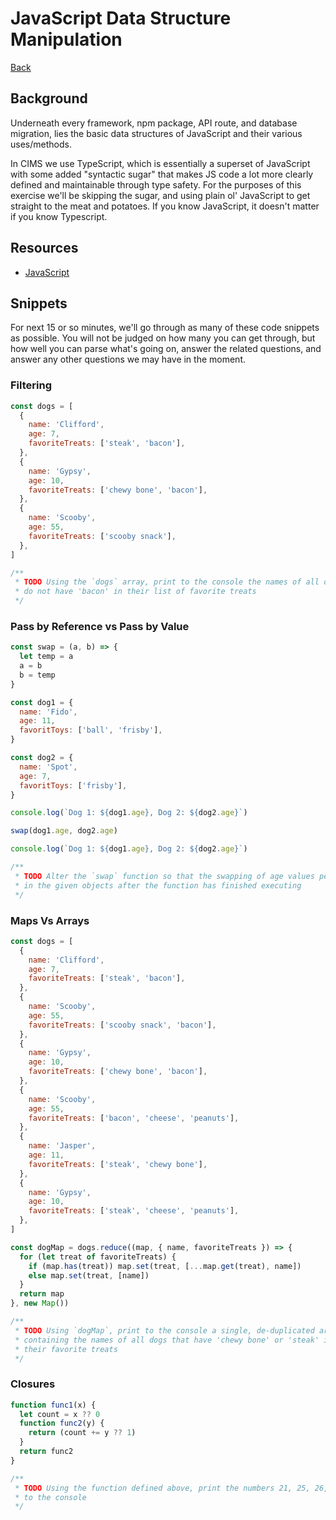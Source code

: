 <!-- TODO Make this a mandatory "Read Only" portion. no writing code. just reading and explaining -->
<!-- TODO order questions by "difficulty" if that's even feasible -->
<!-- TODO add more leet-cde so seniors don't run out of things to do -->
<!-- TODO Add the questions we want to ask as comments beneath the code so we don't forget -->

# JavaScript Data Structure Manipulation

[Back](/README.md#cims-interview-skills-tests)

## Background

Underneath every framework, npm package, API route, and database migration, lies the basic data structures of JavaScript and their various uses/methods.

In CIMS we use TypeScript, which is essentially a superset of JavaScript with some added "syntactic sugar" that makes JS code a lot more clearly defined and maintainable through type safety. For the purposes of this exercise we'll be skipping the sugar, and using plain ol' JavaScript to get straight to the meat and potatoes. If you know JavaScript, it doesn't matter if you know Typescript.

## Resources

- [JavaScript](https://developer.mozilla.org/en-US/docs/Web/JavaScript/)

## Snippets

For next 15 or so minutes, we'll go through as many of these code snippets as possible. You will not be judged on how many you can get through, but how well you can parse what's going on, answer the related questions, and answer any other questions we may have in the moment.

### Filtering

```javascript
const dogs = [
  {
    name: 'Clifford',
    age: 7,
    favoriteTreats: ['steak', 'bacon'],
  },
  {
    name: 'Gypsy',
    age: 10,
    favoriteTreats: ['chewy bone', 'bacon'],
  },
  {
    name: 'Scooby',
    age: 55,
    favoriteTreats: ['scooby snack'],
  },
]

/**
 * TODO Using the `dogs` array, print to the console the names of all dogs that 
 * do not have 'bacon' in their list of favorite treats
 */
```

### Pass by Reference vs Pass by Value

```javascript
const swap = (a, b) => {
  let temp = a
  a = b
  b = temp
}

const dog1 = {
  name: 'Fido',
  age: 11,
  favoritToys: ['ball', 'frisby'],
}

const dog2 = {
  name: 'Spot',
  age: 7,
  favoritToys: ['frisby'],
}

console.log(`Dog 1: ${dog1.age}, Dog 2: ${dog2.age}`)

swap(dog1.age, dog2.age)

console.log(`Dog 1: ${dog1.age}, Dog 2: ${dog2.age}`)

/**
 * TODO Alter the `swap` function so that the swapping of age values persists
 * in the given objects after the function has finished executing
 */  
```

### Maps Vs Arrays

```javascript
const dogs = [
  {
    name: 'Clifford',
    age: 7,
    favoriteTreats: ['steak', 'bacon'],
  },
  {
    name: 'Scooby',
    age: 55,
    favoriteTreats: ['scooby snack', 'bacon'],
  },
  {
    name: 'Gypsy',
    age: 10,
    favoriteTreats: ['chewy bone', 'bacon'],
  },
  {
    name: 'Scooby',
    age: 55,
    favoriteTreats: ['bacon', 'cheese', 'peanuts'],
  },
  {
    name: 'Jasper',
    age: 11,
    favoriteTreats: ['steak', 'chewy bone'],
  },
  {
    name: 'Gypsy',
    age: 10,
    favoriteTreats: ['steak', 'cheese', 'peanuts'],
  },
]

const dogMap = dogs.reduce((map, { name, favoriteTreats }) => {
  for (let treat of favoriteTreats) {
    if (map.has(treat)) map.set(treat, [...map.get(treat), name])
    else map.set(treat, [name])
  }
  return map
}, new Map())

/**
 * TODO Using `dogMap`, print to the console a single, de-duplicated array 
 * containing the names of all dogs that have 'chewy bone' or 'steak' in 
 * their favorite treats
 */
```

### Closures

```javascript
function func1(x) {
  let count = x ?? 0
  function func2(y) {
    return (count += y ?? 1)
  }
  return func2
}

/**
 * TODO Using the function defined above, print the numbers 21, 25, 26, and 32
 * to the console
 */
```
